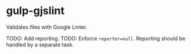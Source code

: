 # gulp-gjslint

Validates files with Google Linter.

TODO: Add reporting.
TODO: Enforce `reporter=null`. Reporting should be handled by a separate task.
